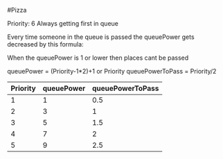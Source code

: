 #Pizza

Priority:
6 Always getting first in queue

Every time someone in the queue is passed the queuePower gets decreased by this formula:

When the queuePower is 1 or lower then places cant be passed

queuePower = (Priority-1\*2)+1 or Priority
queuePowerToPass = Priority/2

| Priority | queuePower | queuePowerToPass |
| -------- | ---------- | ---------------- |
| 1        | 1          | 0.5              |
| 2        | 3          | 1                |
| 3        | 5          | 1.5              |
| 4        | 7          | 2                |
| 5        | 9          | 2.5              |
